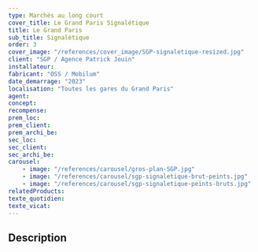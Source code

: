 ```yaml
---
type: Marchés au long court
cover_title: Le Grand Paris Signalétique
title: Le Grand Paris
sub_title: Signalétique
order: 3
cover_image: "/references/cover_image/SGP-signaletique-resized.jpg"
client: "SGP / Agence Patrick Jouin"
installateur:
fabricant: "OSS / Mobilum"
date_demarrage: "2023"
localisation: "Toutes les gares du Grand Paris"
agent:
concept:
recompense:
prem_loc:
prem_client:
prem_archi_be:
sec_loc:
sec_client:
sec_archi_be:
carousel:
    - image: "/references/carousel/gros-plan-SGP.jpg"
    - image: "/references/carousel/sgp-signaletique-brut-peints.jpg"
    - image: "/references/carousel/sgp-signaletique-peints-bruts.jpg"
relatedProducts:
texte_quotidien:
texte_vicat:
---
```


## Description
